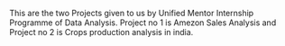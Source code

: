 This are the two Projects given to us by Unified Mentor Internship Programme of Data Analysis. 
Project no 1 is Amezon Sales Analysis and Project no 2 is Crops production analysis in india. 
